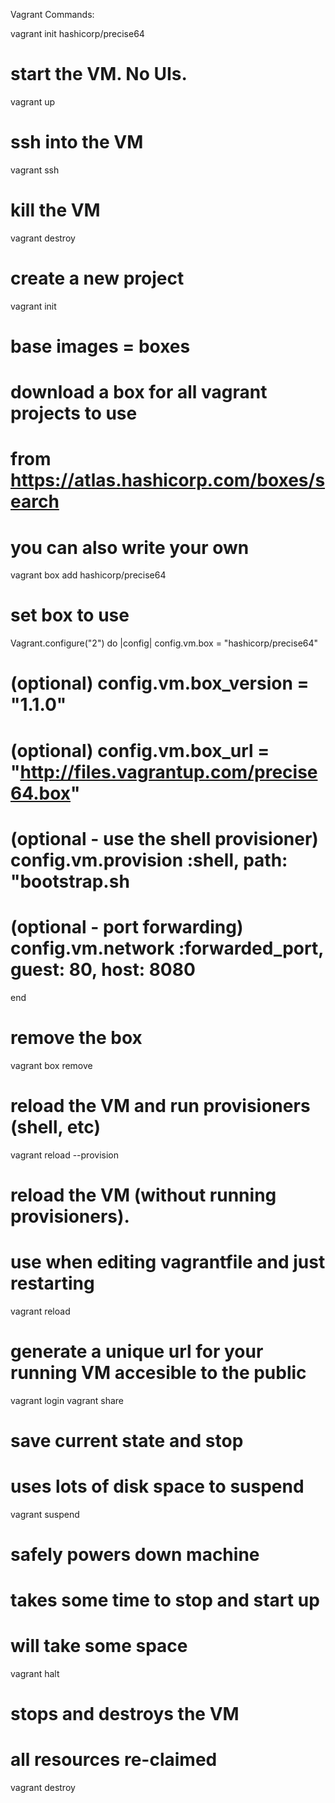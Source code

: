 Vagrant Commands:


vagrant init hashicorp/precise64

# start the VM. No UIs.
vagrant up

# ssh into the VM
vagrant ssh

# kill the VM
vagrant destroy



# create a new project
vagrant init


# base images = boxes
# download a box for all vagrant projects to use
# from https://atlas.hashicorp.com/boxes/search
# you can also write your own
vagrant box add hashicorp/precise64



# set box to use
Vagrant.configure("2") do |config|
  config.vm.box = "hashicorp/precise64"
  # (optional) config.vm.box_version = "1.1.0"
  # (optional) config.vm.box_url = "http://files.vagrantup.com/precise64.box"
  # (optional - use the shell provisioner) config.vm.provision :shell, path: "bootstrap.sh
  # (optional - port forwarding) config.vm.network :forwarded_port, guest: 80, host: 8080
end



# remove the box
vagrant box remove

# reload the VM and run provisioners (shell, etc)
vagrant reload --provision

# reload the VM (without running provisioners). 
# use when editing vagrantfile and just restarting
vagrant reload


# generate a unique url for your running VM accesible to the public
vagrant login
vagrant share

# save current state and stop
# uses lots of disk space to suspend
vagrant suspend

# safely powers down machine
# takes some time to stop and start up
# will take some space
vagrant halt

# stops and destroys the VM
# all resources re-claimed
vagrant destroy

